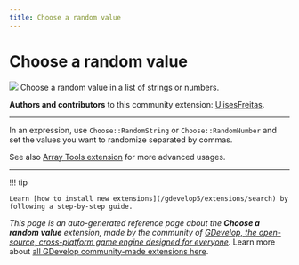 ```yaml
---
title: Choose a random value
---
```

# Choose a random value

![](https://resources.gdevelop-app.com/assets/Icons/dice-multiple.svg)
Choose a random value in a list of strings or numbers.

**Authors and contributors** to this community extension: [UlisesFreitas](https://gd.games/UlisesFreitas).

---

In an expression, use `Choose::RandomString` or `Choose::RandomNumber` and set the values you want to randomize separated by commas.

See also [Array Tools extension](https://wiki.gdevelop.io/gdevelop5/extensions/array-tools/reference) for more advanced usages.

---

!!! tip

    Learn [how to install new extensions](/gdevelop5/extensions/search) by following a step-by-step guide.

*This page is an auto-generated reference page about the **Choose a random value** extension, made by the community of [GDevelop, the open-source, cross-platform game engine designed for everyone](https://gdevelop.io/).* Learn more about [all GDevelop community-made extensions here](/gdevelop5/extensions).